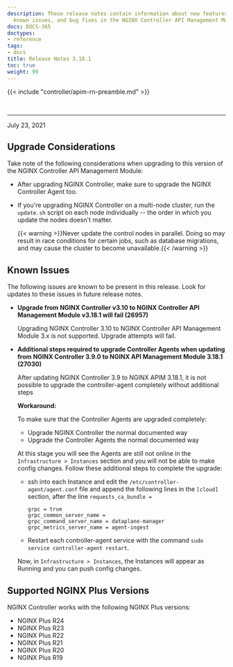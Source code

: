 ```yaml
---
description: These release notes contain information about new features, improvements,
  known issues, and bug fixes in the NGINX Controller API Management Module.
docs: DOCS-365
doctypes:
- reference
tags:
- docs
title: Release Notes 3.18.1
toc: true
weight: 99
---
```


{{< include "controller/apim-rn-preamble.md" >}}

&nbsp;

---

July 23, 2021

## Upgrade Considerations

Take note of the following considerations when upgrading to this version of the NGINX Controller API Management Module:

- After upgrading NGINX Controller, make sure to upgrade the NGINX Controller Agent too.

- If you're upgrading NGINX Controller on a multi-node cluster, run the `update.sh` script on each node individually -- the order in which you update the nodes doesn't matter.

  {{< warning >}}Never update the control nodes in parallel. Doing so may result in race conditions for certain jobs, such as database migrations, and may cause the cluster to become unavailable.{{< /warning >}}

## Known Issues

The following issues are known to be present in this release. Look for updates to these issues in future release notes.

- **Upgrade from NGINX Controller v3.10 to NGINX Controller API Management Module v3.18.1 will fail (26957)**

  Upgrading NGINX Controller 3.10 to NGINX Controller API Management Module 3.x is not supported. Upgrade attempts will fail.

- **Additional steps required to upgrade Controller Agents when updating from NGINX Controller 3.9.0 to NGINX API Management Module 3.18.1 (27030)**

  After updating NGINX Controller 3.9 to NGINX APIM 3.18.1, it is not possible to upgrade the controller-agent completely without additional steps

  **Workaround:**

  To make sure that the Controller Agents are upgraded completely:

  - Upgrade NGINX Controller the normal documented way
  - Upgrade the Controller Agents the normal documented way

  At this stage you will see the Agents are still not online in the `Infrastructure > Instances` section and you will not be able to make config changes. Follow these additional steps to complete the upgrade:

  - ssh into each Instance and edit the `/etc/controller-agent/agent.conf` file and append the following lines in the `[cloud]` section, after the line `requests_ca_bundle =`

    ```text
    grpc = true
    grpc_common_server_name =
    grpc_command_server_name = dataplane-manager
    grpc_metrics_server_name = agent-ingest
    ```

  - Restart each controller-agent service with the command `sudo service controller-agent restart`.

  Now, in `Infrastructure > Instances`, the Instances will appear as Running and you can push config changes.

## Supported NGINX Plus Versions

NGINX Controller works with the following NGINX Plus versions:

- NGINX Plus R24
- NGINX Plus R23
- NGINX Plus R22
- NGINX Plus R21
- NGINX Plus R20
- NGINX Plus R19
